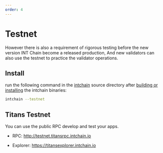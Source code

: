 ```yaml
---
order: 4
---
```


# Testnet

However there is also a requirement of rigorous testing before the new version INT Chain  become a released  production, And new validators can also use the testnet to practice the validator operations.

## Install

run the following command in the [intchain](https://github.com/intfoundation/intchain) source directory after [building or installing](2-install.md) the intchain binaries:

```bash
intchain --testnet
```

## Titans Testnet

You can use the public RPC develop and test your apps.

- RPC: <http://testnet.titansrpc.intchain.io>

- Explorer: <https://titansexplorer.intchain.io>
